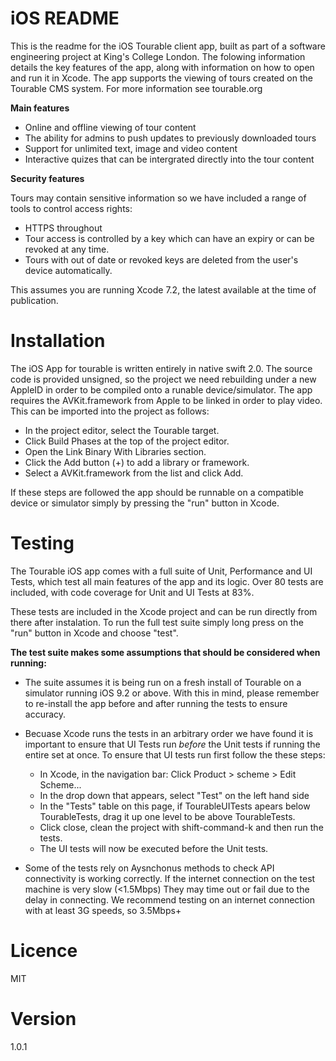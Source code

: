 # iOS README

This is the readme for the iOS  Tourable client app, built as part of a software engineering project at King's College London. The folowing information details the key features of the app, along with information on how to open and run it in Xcode. The app supports the viewing of tours created on the Tourable CMS system. For more information see tourable.org

**Main features**
- Online and offline viewing of tour content
- The ability for admins to push updates to previously downloaded tours
- Support for unlimited text, image and video content
- Interactive quizes that can be intergrated directly into the tour content

**Security features**

Tours may contain sensitive information so we have included a range of tools to control access rights:
- HTTPS throughout
- Tour access is controlled by a key which can have an expiry or can be revoked at any time.
- Tours with out of date or revoked keys are deleted from the user's device automatically.

This assumes you are running Xcode 7.2, the latest available at the time of publication.

# Installation

The iOS App for tourable is written entirely in native swift 2.0. The source code is provided unsigned, so the project we need rebuilding under a new AppleID in order to be compiled onto a runable device/simulator. The app requires the AVKit.framework from Apple to be linked in order to play video. This can be imported into the project as follows:

- In the project editor, select the Tourable target.
- Click Build Phases at the top of the project editor.
- Open the Link Binary With Libraries section.
- Click the Add button (+) to add a library or framework.
- Select a AVKit.framework from the list and click Add.

If these steps are followed the app should be runnable on a compatible device or simulator simply by pressing the "run" button in Xcode. 

# Testing

The Tourable iOS app comes with a full suite of Unit, Performance and UI Tests, which test all main features of the app and its logic. Over 80 tests are included, with code coverage for Unit and UI Tests at 83%.

These tests are included in the Xcode project and can be run directly from there after instalation. To run the full test suite simply long press on the "run" button in Xcode and choose "test".

**The test suite makes some assumptions that should be considered when running:**

- The suite assumes it is being run on a fresh install of Tourable on a simulator running iOS 9.2 or above. With this in mind, please remember to re-install the app before and after running the tests to ensure accuracy. 

- Becuase Xcode runs the tests in an arbitrary order we have found it is important to ensure that UI Tests run *before* the Unit tests if running the entire set at once. To ensure that UI tests run first follow the these steps:
   - In Xcode, in the navigation bar: Click Product > scheme > Edit Scheme...
   - In the drop down that appears, select "Test" on the left hand side
   - In the "Tests" table on this page, if TourableUITests apears below TourableTests, drag it up one level to be above TourableTests. 
   - Click close, clean the project with shift-command-k and then run the tests. 
   - The UI tests will now be executed before the Unit tests.
 
- Some of the tests rely on Aysnchonus methods to check API connectivity is working correctly. If  the internet connection on the test machine is very slow (<1.5Mbps) They may time out or fail due to the delay in connecting. We recommend testing on an internet connection with at least 3G speeds, so 3.5Mbps+  

# Licence 

MIT

# Version

1.0.1

